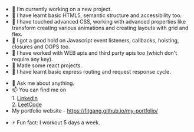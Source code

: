 

- 🔭 I’m currently working on a new project. 
- 🌱 I have learnt basic HTML5, semantic structure and accessibility too.
- 🌱 I have touched advanced CSS, working with advanced properties like transform creating various animations and creating layouts with grid and flex.
- 🌱 I got a good hold on Javascript event listeners, callbacks, hoisting, closures and OOPS too.
- 🌱 I have worked with WEB apis and third party apis too (which don't require any key).
- 🌱 Made some react projects.
- 🌱 I have learnt basic express routing and request response cycle.
<!-- - 👯 I’m looking to collaborate on github.  -->
<!-- - 🤔 I’m looking for help with ... -->
- 💬 Ask me about anything.
- 📫 You can find me on   
      1. [LinkedIn](https://www.linkedin.com/in/ayush-gupta-0b01691b3/) <br>
      2. [LeetCode](https://leetcode.com/fitc0de/)
- My portfolio website - https://fitgang.github.io/my-portfolio/
<!-- - 😄 Pronouns: ... -->
- ⚡ Fun fact: I workout 5 days a week.
